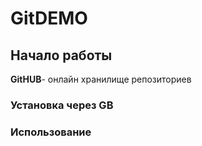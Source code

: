 # GitDEMO

## Начало работы
**GitHUB**- онлайн хранилище репозиториев
### Установка через GB

### Использование
